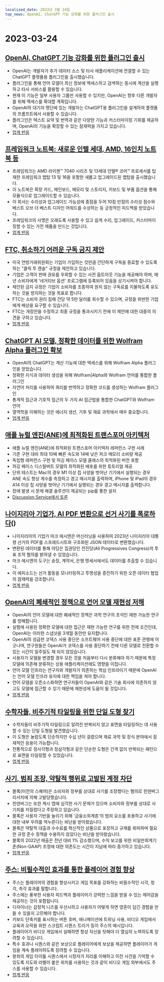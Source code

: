 ```yaml
---
localized_date: 2023년 3월 24일
top_news: OpenAI, ChatGPT 기능 강화를 위한 플러그인 출시
---
```


# 2023-03-24

## [OpenAI, ChatGPT 기능 강화를 위한 플러그인 출시](https://openai.com/blog/chatgpt-plugins)

- OpenAI는 개발자가 추가 데이터 소스 및 타사 애플리케이션에 연결할 수 있는 ChatGPT 플랫폼용 플러그인을 출시했습니다.
- 플러그인을 통해 언어 모델이 최신 정보에 액세스하고 검색하는 동시에 계산을 실행하고 타사 서비스를 활용할 수 있습니다.
- 현재 이 기능은 일부 사용자 그룹만 사용할 수 있지만, OpenAI는 향후 다른 개발자를 위해 액세스를 확대할 계획입니다.
- OpenAI의 대기자 명단에 있는 개발자는 ChatGPT용 플러그인을 설계하여 플랫폼의 프롬프트에서 사용할 수 있습니다.
- 플러그인은 텍스트 요약 및 번역과 같은 다양한 기능과 커스터마이징 기회를 제공하며, OpenAI의 기능을 확장할 수 있는 잠재력을 가지고 있습니다.
- [업계 반응](http://news.ycombinator.com/item?id=35277677)

## [프레임워크 노트북: 새로운 인텔 세대, AMD, 16인치 노트북 등](https://frame.work/)

- 프레임워크는 AMD 라이젠™ 7040 시리즈 및 13세대 인텔® 코어™ 프로세서를 탑재한 프레임워크 랩탑 13 및 16을 포함한 새롭고 업그레이드된 랩탑을 출시했습니다.
- 이 노트북은 확장 카드, 메인보드, 메모리 및 스토리지, 키보드 및 부품 옵션을 통해 모듈식으로 업그레이드할 수 있습니다.
- 이 회사는 수리성과 업그레이드 가능성에 중점을 두어 10점 만점의 수리성 점수와 베스트 오브 더 베스트 디자인 어워드를 수상하는 등 긍정적인 피드백을 받았습니다.
- 프레임워크의 사명은 오래도록 사용할 수 있고 쉽게 수리, 업그레이드, 커스터마이징할 수 있는 가전 제품을 만드는 것입니다.
- [업계 반응](http://news.ycombinator.com/item?id=35277660)

## [FTC, 취소하기 어려운 구독 금지 제안](https://www.theverge.com/2023/3/23/23652373/ftc-click-to-cancel-subscription-service-dark-patterns-ban)

- 미국 연방거래위원회는 기업이 가입하는 것만큼 간단하게 구독을 종료할 수 있도록 하는 "클릭 투 캔슬" 규정을 제안하고 있습니다.
- 기업은 고객이 판매 권유를 우회할 수 있는 사전 옵트아웃 기능을 제공해야 하며, 매년 소비자에게 '네거티브 옵션' 프로그램에 등록되어 있음을 상기시켜야 합니다.
- 제안된 금지 규정은 기업이 소비자를 조종하여 원치 않는 구독료를 지불하도록 유도하는 것을 방지하는 것을 목표로 합니다.
- FTC는 소비자 권리 침해 건당 약 5만 달러를 회수할 수 있으며, 규정을 위반한 기업에게 배상을 요구할 수 있습니다.
- FTC는 개정안을 수정하고 최종 규정을 통과시키기 전에 이 제안에 대한 대중의 의견을 구하고 있습니다.
- [업계 반응](http://news.ycombinator.com/item?id=35274519)

## [ChatGPT AI 모델, 정확한 데이터를 위한 Wolfram Alpha 플러그인 확보](https://writings.stephenwolfram.com/2023/03/chatgpt-gets-its-wolfram-superpowers/)

- OpenAI의 ChatGPT는 계산 기능에 대한 액세스를 위해 Wolfram Alpha 플러그인을 얻었습니다.
- 정확한 지식과 데이터 생성을 위해 Wolfram|Alpha와 Wolfram 언어를 통합한 플러그인
- 자연어 처리를 사용하여 쿼리를 번역하고 정확한 코드를 생성하는 Wolfram 플러그인
- 통계적 접근과 기호적 접근의 두 가지 AI 접근법을 통합한 ChatGPT와 Wolfram 언어
- 열역학을 이해하는 것은 에너지 생산, 기후 및 재료 과학에서 매우 중요합니다.
- [업계 반응](http://news.ycombinator.com/item?id=35277925)

## [애플 뉴럴 엔진(ANE)에 최적화된 트랜스포머 아키텍처](https://github.com/apple/ml-ane-transformers)

- 애플 뉴럴 엔진(ANE)에 최적화된 트랜스포머 아키텍처 레퍼런스 구현 사례
- 기준 구현 대비 최대 10배 빠른 속도와 14배 낮은 피크 메모리 소비량 제공
- 독립형 레퍼런스 구현 및 허깅 페이스 모델 클래스의 최적화된 버전 포함
- 허깅 페이스 디스틸버트 모델의 최적화된 배포를 위한 튜토리얼 제공
- 단위 테스트는 Mac의 경우 M1 이상 칩 사양을 벗어난 기기에서 실행되는 경우 ANE 속도 향상 계수를 측정하고 경고 메시지를 출력하며, iPhone 및 iPad의 경우 A14 이상 칩 사양을 벗어난 기기에서 실행되는 경우 경고 메시지를 출력합니다.
- 장애 발생 시 문제 해결 솔루션이 제공되는 pip를 통한 설치
- [Discussion Service에서 토론](http://news.ycombinator.com/item?id=35282325)

## [나이지리아 기업가, AI PDF 변환으로 선거 사기를 폭로하다](https://markessien.com/posts/drama_of_transcription/)()

- 나이지리아의 기업가 마크 에시엔은 머신러닝을 사용하여 2023년 나이지리아 대통령 선거의 PDF를 스프레드시트와 구조화된 JSON 데이터로 변환했습니다.
- 변환된 데이터를 통해 야당은 집권당인 전진당(All Progressives Congress)의 투표 조작 혐의를 밝혀낼 수 있었습니다.
- 마크 에시엔의 도구는 송장, 계약서, 은행 명세서에서도 데이터를 추출할 수 있습니다.
- 이 에피소드는 선거 활동을 모니터링하고 투명성을 증진하기 위한 오픈 데이터 협업의 잠재력을 강조합니다.
- [업계 반응](http://news.ycombinator.com/item?id=35272227)

## [OpenAI의 폐쇄적인 정책으로 언어 모델 재현성 저해](https://aisnakeoil.substack.com/p/openais-policies-hinder-reproducible)

- OpenAI의 언어 모델에 대한 폐쇄적인 정책은 과학 연구의 초석인 재현 가능한 연구를 방해합니다.
- 실험에 사용된 정확한 모델에 대한 접근은 재현 가능한 연구를 위한 전제 조건인데, OpenAI는 이러한 스냅샷을 3개월 동안만 유지합니다.
- OpenAI의 성급한 코덱스 사용 중단은 소프트웨어 사용 중단에 대한 표준 관행에 어긋나며, 연구원들은 OpenAI가 코덱스를 사용 중단하기 전에 다른 모델로 전환할 수 있는 시간이 일주일도 채 되지 않았습니다.
- 사용자가 모델을 변경할 경우 모든 것을 처음부터 다시 분류해야 하기 때문에 특정 모델에 의존해 분류하는 상용 애플리케이션에도 영향을 미칩니다.
- 언어 모델 인프라는 연구자와 개발자가 의존하는 핵심 인프라이기 때문에 OpenAI는 언어 모델 인프라 유지에 대한 책임을 져야 합니다.
- 언어 모델을 오픈소스화하면 연구자들이 OpenAI와 같은 기술 회사에 의존하지 않고도 모델에 접근할 수 있기 때문에 재현성에 도움이 될 것입니다.
- [업계 반응](http://news.ycombinator.com/item?id=35269304)

## [수학자들, 비주기적 타일링을 위한 단일 도형 찾기](https://www.newscientist.com/article/2365363-mathematicians-discover-shape-that-can-tile-a-wall-and-never-repeat/)

- 수학자들이 비주기적 타일링으로 알려진 반복되지 않고 표면을 타일링하는 데 사용할 수 있는 단일 도형을 발견했습니다.
- 이 도형은 놀랍도록 단순하지만 수십 년이 걸렸으며 재료 과학 및 장식 분야에서 잠재적인 응용이 가능합니다.
- 전통적으로 정사각형과 정삼각형과 같은 단순한 도형은 간격 없이 반복되는 패턴으로 표면을 타일링할 수 있었습니다.
- [업계 반응](http://news.ycombinator.com/item?id=35273707)

## [사기, 범죄 조장, 약탈적 행위로 고발된 계정 차단](https://hindenburgresearch.com/block/)

- 블록(이전의 스퀘어)은 소비자와 정부를 상대로 사기를 조장했다는 혐의로 힌덴버그 리서치에 의해 고발당했습니다.
- 힌덴버그는 또한 캐시 앱에 심각한 사기 문제가 있으며 소비자와 정부를 상대로 사기죄를 저질렀다고 주장하고 있습니다.
- 블록은 사용자 기반을 늘리기 위해 '금융소외계층'의 범죄 요소를 포용하고 사기에 대한 내부 우려를 억누른다는 비난을 받아왔습니다.
- 블록은 약탈적 대출과 수수료를 혁신적인 상품으로 포장하고 규제를 회피하며 필요한 규정 준수 정책을 수용하지 않았다는 비난을 받아왔습니다.
- 블록의 2022년 매출은 전년 대비 1% 감소했으며, 수익 보고를 위한 비일반회계기준(Non-GAAP) 조정에 대한 의존도는 시간이 지남에 따라 증가하고 있습니다.
- [업계 반응](http://news.ycombinator.com/item?id=35273782)

## [주스: 비필수적인 효과를 통한 플레이어 경험 향상](https://garden.bradwoods.io/notes/design/juice)

- 주스는 플레이어의 경험을 향상시키고 게임 목표를 강화하는 비필수적인 시각, 청각, 촉각 효과를 말합니다.
- 주스에는 풍부한 사용자 피드백과 플레이어가 강력한 느낌을 받을 수 있는 제어감을 제공하는 것이 포함됩니다.
- 디자이너는 감정적 니즈를 우선시하고 사용자가 어떻게 하면 영혼이 담긴 경험을 만들 수 있을지 고민해야 합니다.
- 키보드 단축키를 표시하는 버튼 호버, 애니메이션에 트위닝 사용, 비디오 게임에서 교육과 오락을 위한 스크립트 시퀀스 트리거 등이 주스의 예시입니다.
- 플레이어가 비디오 게임에서 실패하면 항상 자신을 탓해야 더 열심히 노력하도록 장려할 수 있습니다.
- 특수 효과나 시퀀스와 같은 보상으로 플레이어에게 보상을 제공하면 플레이어가 게임을 계속 플레이하도록 장려할 수 있습니다.
- 왕좌의 게임 타이틀 시퀀스에서 시청자가 지리를 이해하고 이전 사건을 기억할 수 있도록 지도와 라벨이 붙은 위치를 사용하는 것과 같이 비디오 게임 외부에서도 주스를 사용할 수 있습니다.
- [업계 반응](http://news.ycombinator.com/item?id=35273139)
